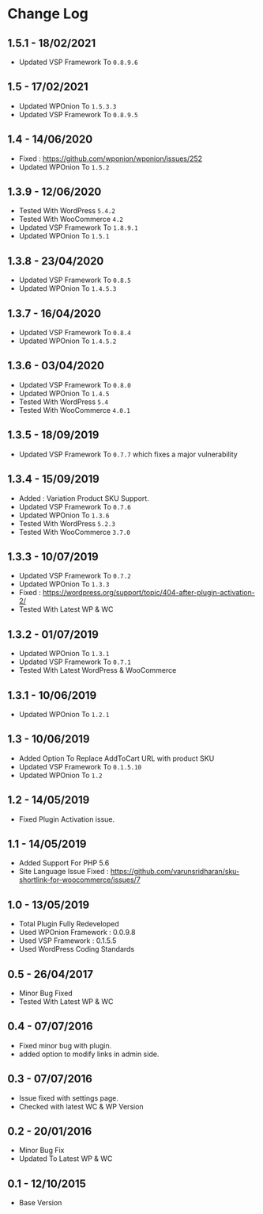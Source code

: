 # Change Log


## 1.5.1 - 18/02/2021
* Updated VSP Framework To `0.8.9.6`

## 1.5 - 17/02/2021
* Updated WPOnion To `1.5.3.3`
* Updated VSP Framework To `0.8.9.5`

## 1.4 - 14/06/2020
* Fixed : https://github.com/wponion/wponion/issues/252
* Updated WPOnion To `1.5.2`

## 1.3.9 - 12/06/2020
* Tested With WordPress `5.4.2`
* Tested With WooCommerce `4.2`
* Updated VSP Framework To `1.8.9.1`
* Updated WPOnion To `1.5.1`

## 1.3.8 - 23/04/2020
* Updated VSP Framework To `0.8.5`
* Updated WPOnion To `1.4.5.3`

## 1.3.7 - 16/04/2020
* Updated VSP Framework To `0.8.4`
* Updated WPOnion To `1.4.5.2`

## 1.3.6 - 03/04/2020
* Updated VSP Framework To `0.8.0`
* Updated WPOnion To `1.4.5`
* Tested With WordPress `5.4`
* Tested With WooCommerce `4.0.1`

## 1.3.5 - 18/09/2019
* Updated VSP Framework To `0.7.7` which fixes a major vulnerability

## 1.3.4 - 15/09/2019
* Added : Variation Product SKU Support.
* Updated VSP Framework To `0.7.6`
* Updated WPOnion To `1.3.6`
* Tested With WordPress `5.2.3`
* Tested With WooCommerce `3.7.0`

## 1.3.3 - 10/07/2019
* Updated VSP Framework To `0.7.2`
* Updated WPOnion To `1.3.3`
* Fixed : https://wordpress.org/support/topic/404-after-plugin-activation-2/
* Tested With Latest WP & WC

## 1.3.2 - 01/07/2019
* Updated WPOnion To `1.3.1`
* Updated VSP Framework To `0.7.1`
* Tested With Latest WordPress & WooCommerce

## 1.3.1 - 10/06/2019
* Updated WPOnion To `1.2.1`

## 1.3 - 10/06/2019
* Added Option To Replace AddToCart URL with product SKU
* Updated VSP Framework To `0.1.5.10`
* Updated WPOnion To `1.2`

## 1.2 - 14/05/2019
* Fixed Plugin Activation issue.

## 1.1 - 14/05/2019
* Added Support For PHP 5.6
* Site Language Issue Fixed : https://github.com/varunsridharan/sku-shortlink-for-woocommerce/issues/7

## 1.0 - 13/05/2019
* Total Plugin Fully Redeveloped
* Used WPOnion Framework : 0.0.9.8
* Used VSP Framework : 0.1.5.5
* Used WordPress Coding Standards

## 0.5 - 26/04/2017
* Minor Bug Fixed
* Tested With Latest WP & WC

## 0.4 - 07/07/2016
* Fixed minor bug with plugin.
* added option to modify links in admin side.

## 0.3 - 07/07/2016
* Issue fixed with settings page.
* Checked with latest WC & WP Version 

## 0.2 - 20/01/2016
* Minor Bug Fix
* Updated To Latest WP & WC

## 0.1 - 12/10/2015
* Base Version
